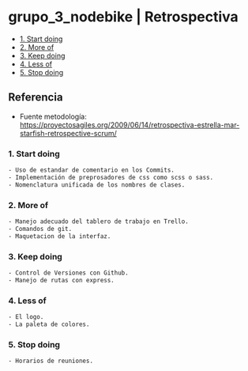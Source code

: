 # grupo_3_nodebike | Retrospectiva
   - [1. Start doing](#1-start-doing)
   - [2. More of](#2-more-of)
   - [3. Keep doing](#3-keep-doing)
   - [4. Less of](#4-less-of)
   - [5. Stop doing](#5-stop-doing)
  
 ## Referencia

- Fuente metodología: https://proyectosagiles.org/2009/06/14/retrospectiva-estrella-mar-starfish-retrospective-scrum/

 ### 1. Start doing

```html
- Uso de estandar de comentario en los Commits.
- Implementación de preprosadores de css como scss o sass.
- Nomenclatura unificada de los nombres de clases.
```

 
 ### 2. More of

```html
- Manejo adecuado del tablero de trabajo en Trello.
- Comandos de git.
- Maquetacion de la interfaz.
```

 ### 3. Keep doing

```html
- Control de Versiones con Github.
- Manejo de rutas con express.
```
 
 ### 4. Less of

```html
- El logo.
- La paleta de colores.
```


 
 ### 5. Stop doing

```html
- Horarios de reuniones.
```
